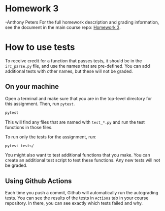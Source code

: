 # Homework 3
-Anthony Peters
For the full homework description and grading
information, see the document in the main course 
repo:
[Homework 3](https://github.com/lspitzley/bfor206_spring2022/blob/main/homework/Homework%203.md).

# How to use tests 

To receive credit for a function that passes tests, it should
be in the `irc_parse.py` file, and use the names that are 
pre-defined. You can add additional tests with other names, but
these will not be graded. 

## On your machine

Open a terminal and make sure that you
are in the top-level directory for this assignment.
Then, run `pytest`.

```bash
pytest
```

This will find any files that are named with `test_*.py` and run
the test functions in those files.

To run only the tests for the assignment, run:
```bash
pytest tests/
```

You might also want to test additional functions that you make.
You can create an additional test script to test these functions.
Any new tests will not be graded. 


## Using Github Actions

Each time you push a commit, Github will automatically 
run the autograding tests. You can see the results
of the tests in `Actions` tab in your course 
repository. In there, you can see exactly 
which tests failed and why. 


